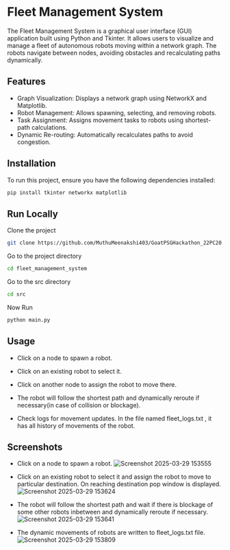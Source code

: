 
# Fleet Management System 

The Fleet Management System is a graphical user interface (GUI) application built using Python and Tkinter. It allows users to visualize and manage a fleet of autonomous robots moving within a network graph. The robots navigate between nodes, avoiding obstacles and recalculating paths dynamically.

## Features

- Graph Visualization: Displays a network graph using NetworkX and Matplotlib.
- Robot Management: Allows spawning, selecting, and removing robots.
- Task Assignment: Assigns movement tasks to robots using shortest-path calculations.
- Dynamic Re-routing: Automatically recalculates paths to avoid congestion.

## Installation

To run this project, ensure you have the following dependencies installed:

```bash
pip install tkinter networkx matplotlib
```

## Run Locally

Clone the project

```bash
git clone https://github.com/MuthuMeenakshi403/GoatPSGHackathon_22PC20.git
```

Go to the project directory

```bash
cd fleet_management_system
```

Go to the src directory

```bash
cd src
```

Now Run

```bash
python main.py
```

## Usage

- Click on a node to spawn a robot.

- Click on an existing robot to select it.

- Click on another node to assign the robot to move there.

- The robot will follow the shortest path and dynamically reroute if necessary(in case of collision or blockage).

- Check logs for movement updates. In the file named fleet_logs.txt , it has all history of movements of the robot.

## Screenshots
- Click on a node to spawn a robot.
![Screenshot 2025-03-29 153555](https://github.com/user-attachments/assets/20fa48c0-1080-4f35-aed0-3fa148686ce4)

- Click on an existing robot to select it and assign the robot to move to particular destination. On reaching destination pop window is displayed.
![Screenshot 2025-03-29 153624](https://github.com/user-attachments/assets/c1d99e30-bdf9-4d35-86a6-44df2fd1f3dd)

- The robot will follow the shortest path and wait if there is blockage of some other robots inbetween and dynamically reroute if necessary.
![Screenshot 2025-03-29 153641](https://github.com/user-attachments/assets/866d8577-8199-43df-b8c1-4f88f085ccd0)

- The dynamic movements of robots are written to fleet_logs.txt file.
![Screenshot 2025-03-29 153809](https://github.com/user-attachments/assets/16f4883d-e039-4a2b-bf2c-71f23c21b480)

    
    


